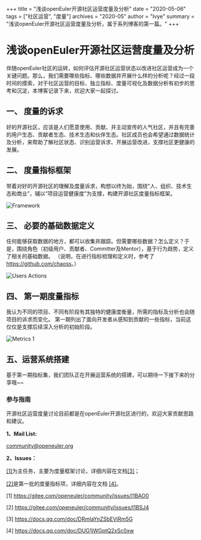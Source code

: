 ﻿+++
title = "浅谈openEuler开源社区运营度量及分析"
date = "2020-05-06"
tags = ["社区运营", "度量"]
archives = "2020-05"
author = "Ivye"
summary = "浅谈openEuler开源社区运营度量及分析，属于系列博客的第一篇。"
+++


# 浅谈openEuler开源社区运营度量及分析

伴随openEuler社区的运转，如何评估开源社区运营状态以改进社区运营成为一个关键问题。那么，我们需要哪些指标、哪些数据并开展什么样的分析呢？经过一段时间的摸索，对于社区运营的目标、独立指标、度量可视化及数据分析有初步的思考和沉淀，本博客记录下来，欢迎大家一起探讨。


## 一、	度量的诉求

好的开源社区，应该是人们愿意使用、贡献、并主动宣传的人气社区，并且有完善的用户生态、贡献者生态、技术生态和伙伴生态。社区成员也会希望通过数据统计及分析，来帮助了解社区状态、识别运营诉求、开展运营改进，支撑社区更健康的发展。

## 二、	度量指标框架

带着对好的开源社区的理解及度量诉求，构想以终为始，围绕“人、组织、技术生态和商业”，辅以“项目运营健康度”为支撑，构建开源社区度量指标框架。

![Framework](<img src="/zh/blog/ivye/2020-05-06-os-metrics-1-03.png" style="width:100%;">)


## 三、	必要的基础数据定义

任何能够获取数据的地方，都可以收集并跟踪。但需要哪些数据？怎么定义？于是，围绕角色（初级用户、贡献者、Committer及Mentor），基于行为趋势，定义了相关的基础数据。
（说明，在进行指标梳理和定义时，参考了<https://github.com/chaoss>。）

![Users Actions](<img src="/zh/blog/ivye/2020-05-06-os-metrics-1-01.png" style="width:100%;">)

## 四、	第一期度量指标

我认为不同的项目、不同有阶段有其独特的健康度衡量，所需的指标及分析也会随项目的诉求而变化。
第一期列出了面向开发者从感知到贡献的一些指标，当前这仅仅是支撑后续深入分析的初始阶段。

![Metrics 1](<img src="/zh/blog/ivye/2020-05-06-os-metrics-1-02.png" style="width:100%;">)


## 五、运营系统搭建

基于第一期指标集，我们团队正在开展运营系统的搭建，可以期待一下接下来的分享哦~~


### 参与指南

开源社区运营度量讨论目前都是在openEuler开源社区进行的，欢迎大家贡献思路和建议。

**1、Mail List:**

<community@openeuler.org>

**2、Issues：**

[[1]](https://gitee.com/openeuler/community/issues/I1BAO0)为主任务，主要为度量框架讨论，详细内容在文档[[3]](https://docs.qq.com/doc/DRmlaYnZSbEViRm5G)；

[[2]](https://gitee.com/openeuler/community/issues/I1BSJ4)是第一批的度量指标项，详细内容在文档 [[4]](https://docs.qq.com/doc/DUG1jWGptQ2xSc0xw)。

[1] https://gitee.com/openeuler/community/issues/I1BAO0

[2] https://gitee.com/openeuler/community/issues/I1BSJ4

[3] https://docs.qq.com/doc/DRmlaYnZSbEViRm5G

[4] https://docs.qq.com/doc/DUG1jWGptQ2xSc0xw
